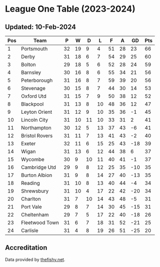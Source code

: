 # League One Table (2023-2024)
## Updated: 10-Feb-2024

| Pos | Team | P | W | D | L | F | A | GD | Pts |
| --- | --- | --- | --- | --- | --- | --- | --- | --- | --- |
| 1 | Portsmouth | 32 | 19 | 9 | 4 | 51 | 28 | 23 | 66 |
| 2 | Derby | 31 | 18 | 6 | 7 | 54 | 29 | 25 | 60 |
| 3 | Bolton | 29 | 18 | 5 | 6 | 52 | 28 | 24 | 59 |
| 4 | Barnsley | 30 | 16 | 8 | 6 | 55 | 34 | 21 | 56 |
| 5 | Peterborough | 31 | 16 | 8 | 7 | 59 | 39 | 20 | 56 |
| 6 | Stevenage | 30 | 15 | 8 | 7 | 44 | 30 | 14 | 53 |
| 7 | Oxford Utd | 31 | 15 | 7 | 9 | 50 | 38 | 12 | 52 |
| 8 | Blackpool | 31 | 13 | 8 | 10 | 48 | 36 | 12 | 47 |
| 9 | Leyton Orient | 31 | 12 | 9 | 10 | 35 | 36 | -1 | 45 |
| 10 | Lincoln City | 31 | 10 | 11 | 10 | 33 | 31 | 2 | 41 |
| 11 | Northampton | 30 | 12 | 5 | 13 | 37 | 43 | -6 | 41 |
| 12 | Bristol Rovers | 31 | 11 | 7 | 13 | 41 | 43 | -2 | 40 |
| 13 | Exeter | 32 | 11 | 6 | 15 | 25 | 43 | -18 | 39 |
| 14 | Wigan | 31 | 13 | 6 | 12 | 44 | 38 | 6 | 37 |
| 15 | Wycombe | 30 | 9 | 10 | 11 | 40 | 41 | -1 | 37 |
| 16 | Cambridge Utd | 29 | 9 | 8 | 12 | 25 | 35 | -10 | 35 |
| 17 | Burton Albion | 31 | 9 | 8 | 14 | 27 | 40 | -13 | 35 |
| 18 | Reading | 31 | 10 | 8 | 13 | 40 | 44 | -4 | 34 |
| 19 | Shrewsbury | 31 | 10 | 4 | 17 | 22 | 42 | -20 | 34 |
| 20 | Charlton | 31 | 7 | 10 | 14 | 43 | 48 | -5 | 31 |
| 21 | Port Vale | 29 | 8 | 7 | 14 | 30 | 45 | -15 | 31 |
| 22 | Cheltenham | 29 | 7 | 5 | 17 | 22 | 40 | -18 | 26 |
| 23 | Fleetwood Town | 31 | 6 | 7 | 18 | 31 | 52 | -21 | 25 |
| 24 | Carlisle | 31 | 4 | 8 | 19 | 26 | 51 | -25 | 20 |

## Accreditation 

Data provided by [thefishy.net](https://www.thefishy.net/).